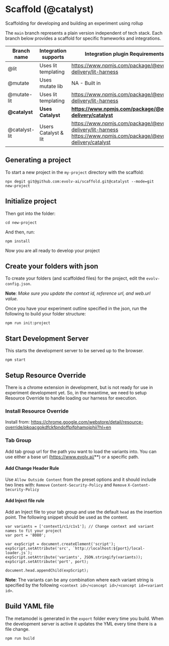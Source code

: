 # Scaffold (@catalyst)

Scaffolding for developing and building an experiment using rollup

The `main` branch represents a plain version independent of tech stack. Each branch below provides a scaffold for specific frameworks and integrations.

| Branch name   | Integration supports | Integration plugin Requirements                                                                                     |
| ------------- | -------------------- | ------------------------------------------------------------------------------------------------------------------- |
| @lit          | Uses lit templating  | https://www.npmjs.com/package/@evolv-delivery/lit-harness                                                           |
| @mutate       | Uses mutate lib      | NA - Built in                                                                                                       |
| @mutate-lit   | Uses lit templating  | https://www.npmjs.com/package/@evolv-delivery/lit-harness                                                           |
| **@catalyst** | **Uses Catalyst**   | **https://www.npmjs.com/package/@evolv-delivery/catalyst**                                                          |
| @catalyst-lit | Users Catalyst & lit | https://www.npmjs.com/package/@evolv-delivery/lit-harness<br>https://www.npmjs.com/package/@evolv-delivery/catalyst |

## Generating a project

To start a new project in the `my-project` directory with the scaffold:

`npx degit git@github.com:evolv-ai/scaffold.git@catalyst --mode=git new-project`

## Initialize project

Then got into the folder:

`cd new-project`

And then, run:

`npm install`

Now you are all ready to develop your project

## Create your folders with json

To create your folders (and scaffolded files) for the project, edit the `evolv-config.json`.

**Note**: _Make sure you update the context id, reference url, and web.url value._

Once you have your experiment outline specified in the json, run the following to build your folder structure:

`npm run init:project`

## Start Development Server

This starts the development server to be served up to the browser.

```
npm start
```

## Setup Resource Override

There is a chrome extension in development, but is not ready for use in experiment development yet. So, in the meantime, we need to setup Resource Override to handle loading our harness for execution.

### Install Resource Override

Install from: https://chrome.google.com/webstore/detail/resource-override/pkoacgokdfckfpndoffpifphamojphii?hl=en

### Tab Group

Add tab group url for the path you want to load the variants into. You can use either a base url (https://www.evolv.ai/**) or a specific path.

#### Add Change Header Rule

Use `Allow Outside Content` from the preset options and it should include two lines with:
`Remove` `Content-Security-Policy` and
`Remove` `X-Content-Security-Policy`

#### Add Inject file rule

Add an Inject file to your tab group and use the default `head` as the insertion point.
The following snippet should be used as the content.

```
var variants = ['context1/c1/c1v1']; // Change context and variant names to fit your project
var port = '8080';

var expScript = document.createElement('script');
expScript.setAttribute('src', `http://localhost:${port}/local-loader.js`);
expScript.setAttribute('variants', JSON.stringify(variants));
expScript.setAttribute('port', port);

document.head.appendChild(expScript);
```

**Note**: The variants can be any combination where each variant string is specified by the following `<context id>/<concept id>/<concept id><variant id>`.

## Build YAML file

The metamodel is generated in the `export` folder every time you build. When the development server is active it updates the YML every time there is a file change.

```zsh
npm run build
```
